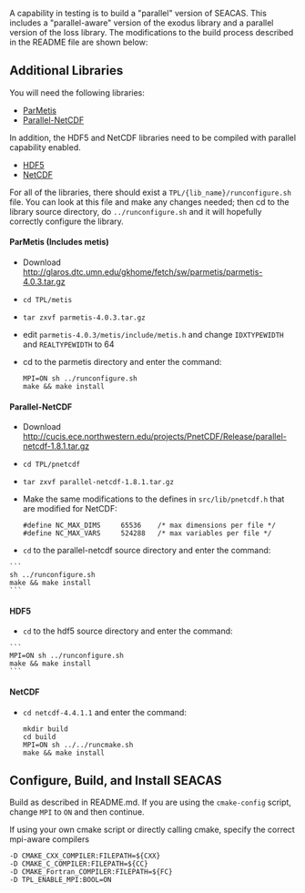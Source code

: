 A capability in testing is to build a "parallel" version of
SEACAS. This includes a "parallel-aware" version of the exodus library
and a parallel version of the Ioss library. The modifications to the
build process described in the README file are shown below:

## Additional Libraries

You will need the following libraries:

* [ParMetis](#parmetis)
* [Parallel-NetCDF](#parallel-netcdf)

In addition, the HDF5 and NetCDF libraries need to be compiled with parallel capability enabled.

* [HDF5](#hdf5)
* [NetCDF](#netcdf)

For all of the libraries, there should exist a
`TPL/{lib_name}/runconfigure.sh` file.  You can look at this file and make any changes needed; then cd to the library source directory, do `../runconfigure.sh` and it will hopefully correctly configure the library.

#### ParMetis (Includes metis)

  * Download http://glaros.dtc.umn.edu/gkhome/fetch/sw/parmetis/parmetis-4.0.3.tar.gz
  * `cd TPL/metis`
  * `tar zxvf parmetis-4.0.3.tar.gz`
  * edit `parmetis-4.0.3/metis/include/metis.h` and change `IDXTYPEWIDTH`
and `REALTYPEWIDTH` to 64
  * cd to the parmetis directory and enter the command:

    ```
    MPI=ON sh ../runconfigure.sh
	make && make install
    ```
  
#### Parallel-NetCDF
  * Download http://cucis.ece.northwestern.edu/projects/PnetCDF/Release/parallel-netcdf-1.8.1.tar.gz
  * `cd TPL/pnetcdf`
  * `tar zxvf parallel-netcdf-1.8.1.tar.gz`
  * Make the same modifications to the defines in `src/lib/pnetcdf.h` that are modified for NetCDF:
  
    ```
    #define NC_MAX_DIMS     65536    /* max dimensions per file */
    #define NC_MAX_VARS     524288   /* max variables per file */
    ```

   * `cd` to the parallel-netcdf source directory and enter the command:
   
    ```
	sh ../runconfigure.sh
	make && make install
    ```

#### HDF5
   * `cd` to the hdf5 source directory and enter the command:
   
    ```
    MPI=ON sh ../runconfigure.sh
	make && make install
    ```

#### NetCDF
 * `cd netcdf-4.4.1.1` and enter the command:
 
    ```
	mkdir build
	cd build
	MPI=ON sh ../../runcmake.sh
	make && make install
    ```

## Configure, Build, and Install SEACAS
Build as described in README.md.  If you are using the `cmake-config`
script, change `MPI` to `ON` and then continue.

If using your own cmake script or directly calling cmake, specify the
correct mpi-aware compilers 

```
-D CMAKE_CXX_COMPILER:FILEPATH=${CXX} 
-D CMAKE_C_COMPILER:FILEPATH=${CC} 
-D CMAKE_Fortran_COMPILER:FILEPATH=${FC} 
-D TPL_ENABLE_MPI:BOOL=ON
```


